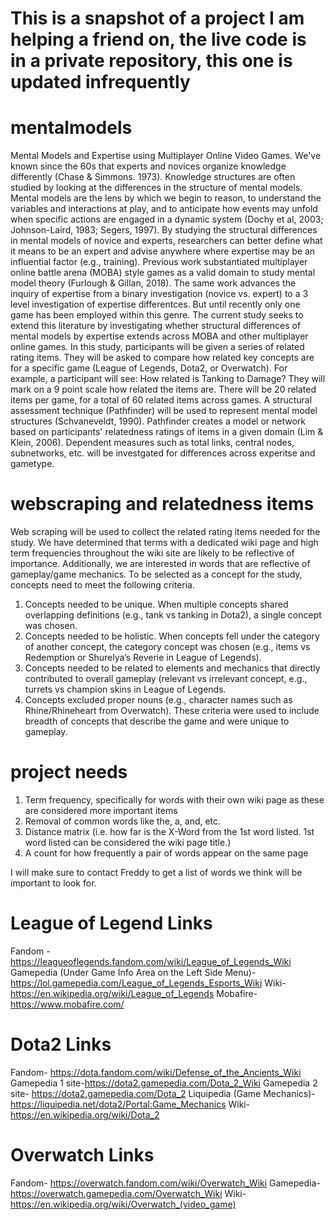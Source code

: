 # This is a snapshot of a project I am helping a friend on, the live code is in a private repository, this one is updated infrequently


# mentalmodels
Mental Models and Expertise using Multiplayer Online Video Games. 
We've known since the 60s that experts and novices organize knowledge differently (Chase & Simmons. 1973). Knowledge structures are often studied by looking at the differences in the structure of mental models. Mental models are the lens by which we begin to reason, to understand the variables and interactions at play, and to anticipate how events may unfold when specific actions are engaged in a dynamic system (Dochy et al, 2003; Johnson-Laird, 1983; Segers, 1997). By studying the structural differences in mental models of novice and experts, researchers can better define what it means to be an expert and advise anywhere where expertise may be an influential factor (e.g., training). Previous work substantiated multiplayer online battle arena (MOBA) style games as a valid domain to study mental model theory (Furlough & Gillan, 2018). The same work advances the inquiry of expertise from a binary investigation (novice vs. expert) to a 3 level investigation of expertise differentces. But until recently only one game has been employed within this genre. The current study seeks to extend this literature by investigating whether structural differences of mental models by expertise extends across MOBA and other multiplayer online games.
In this study, participants will be given a series of related rating items. They will be asked to compare how related key concepts are for a specific game (League of Legends, Dota2, or Overwatch). For example, a participant will see: How related is Tanking to Damage? They will mark on a 9 point scale how related the items are. There will be 20 related items per game, for a total of 60 related items across games. 
A structural assessment technique (Pathfinder) will be used to represent mental model structures (Schvaneveldt, 1990). Pathfinder creates a model or network based on participants' relatedness ratings of items in a given domain (Lim & Klein, 2006). Dependent measures such as total links, central nodes, subnetworks, etc. will be investgated for differences across experitse and gametype. 
# webscraping and relatedness items
Web scraping will be used to collect the related rating items needed for the study. We have determined that terms with a dedicated wiki page and high term frequencies throughout the wiki site are likely to be reflective of importance. Additionally, we are interested in words that are reflective of gameplay/game mechanics. To be selected as a concept for the study, concepts need to meet the following criteria. 
1) Concepts needed to be unique. When multiple concepts shared overlapping definitions (e.g., tank vs tanking in Dota2), a single concept was chosen.  
2) Concepts needed to be holistic. When concepts fell under the category of another concept, the category concept was chosen (e.g., items vs Redemption or Shurelya’s Reverie in League of Legends). 
3) Concepts needed to be related to elements and mechanics that directly contributed to overall gameplay (relevant vs irrelevant concept, e.g., turrets vs champion skins in League of Legends. 
4) Concepts excluded proper nouns (e.g., character names such as Rhine/Rhineheart from Overwatch). 
These criteria were used to include breadth of concepts that describe the game and were unique to gameplay. 
# project needs
1) Term frequency, specifically for words with their own wiki page as these are considered more important items 
2) Removal of common words like the, a, and, etc. 
3) Distance matrix (i.e. how far is the X-Word from the 1st word listed. 1st word listed can be considered the wiki page title.) 
4) A count for how frequently a pair of words appear on the same page

I will make sure to contact Freddy to get a list of words we think will be important to look for. 

# League of Legend Links
Fandom - https://leagueoflegends.fandom.com/wiki/League_of_Legends_Wiki
Gamepedia (Under Game Info Area on the Left Side Menu)- https://lol.gamepedia.com/League_of_Legends_Esports_Wiki
Wiki- https://en.wikipedia.org/wiki/League_of_Legends
Mobafire- https://www.mobafire.com/

# Dota2 Links
Fandom- https://dota.fandom.com/wiki/Defense_of_the_Ancients_Wiki
Gamepedia 1 site-https://dota2.gamepedia.com/Dota_2_Wiki
Gamepedia 2 site- https://dota2.gamepedia.com/Dota_2
Liquipedia (Game Mechanics)- https://liquipedia.net/dota2/Portal:Game_Mechanics
Wiki-https://en.wikipedia.org/wiki/Dota_2

# Overwatch Links
Fandom- https://overwatch.fandom.com/wiki/Overwatch_Wiki
Gamepedia- https://overwatch.gamepedia.com/Overwatch_Wiki
Wiki- https://en.wikipedia.org/wiki/Overwatch_(video_game)
